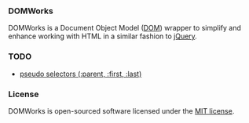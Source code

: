 ### DOMWorks

DOMWorks is a Document Object Model ([DOM](https://developer.mozilla.org/en-US/docs/DOM)) wrapper to simplify and enhance working with HTML in a similar fashion to [jQuery](http://jquery.com).

### TODO
- [pseudo selectors (:parent, :first, :last)](http://api.jquery.com/category/selectors/jquery-selector-extensions/)

### License

DOMWorks is open-sourced software licensed under the [MIT license](LICENSE.txt).